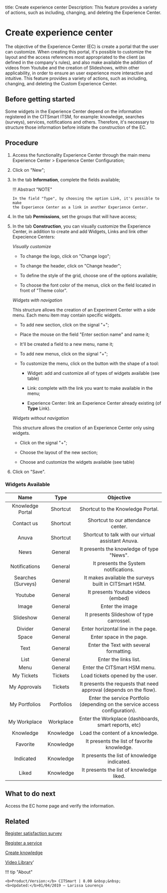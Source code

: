 title: Create experience center
Description: This feature provides a variety of actions, such as including, changing, and deleting the Experience Center.
# Create experience center

The objective of the Experience Center (EC) is create a portal that the user can customize. When creating this portal, it's possible to customize the layout and the access references most appropriated to the client (as defined in the company's rules), and also make available the addition of videos from Youtube and the creation of Slideshows, within other applicability, in order to ensure an user experience more interactive and intuitive.
This feature provides a variety of actions, such as including, changing, and deleting the Custom Experience Center.

Before getting started
--------------------------

Some widgets in the Experience Center depend on the information registered in
the CITSmart ITSM, for example: knowledge, searches (surveys), services,
notifications and others. Therefore, it's necessary to structure those
information before initiate the construction of the EC.

Procedure
-------------

1.  Access the functionality Experience Center through the main menu Experience
    Center \> Experience Center Configuration;

2.  Click on "New";

3.  In the tab **Information**, complete the fields available;

    !!! Abstract "NOTE"
    
        In the field "Type", by choosing the option Link, it's possible to make
        the Experience Center as a link in another Experience Center.
        
4.  In the tab **Permissions**, set the groups that will have access;

5.  In the tab **Construction**, you can visually customize the Experience Center,
    in addition to create and add Widgets, Links and link other Expecience Centers:
    
    *Visually customize*
    
    -   To change the logo, click on "Change logo";
    
    -   To change the header, click on "Change header";
    
    -   To define the style of the grid, choose one of the options available;
    
    -   To choose the font color of the menus, click on the field located in front of "Theme color".
        
    *Widgets with navigation*
    
    This structure allows the creation of an Experiment Center with a side menu. Each menu item may contain specific widgets.
    
    -   To add new section, click on the signal "+";
    
    -   Place the mouse on the field "Enter section name" and name it;
    
    -   It'll be created a field to a new menu, name it;
    
    -   To add new menus, click on the signal "+";
    
    -   To customize the menu, click on the button with the shape of a tool:
    
        -   Widget: add and customize all of types of widgets available (see table)
        
        -   Link: complete with the link you want to make available in the menu;
        
        -   Experience Center: link an Experience Center already existing (of **Type** Link).
        
    *Widgets without navigation*
    
    This structure allows the creation of an Experience Center only using widgets.
    
    -   Click on the signal "+";
    
    -   Choose the layout of the new section;
    
    -   Choose and customize the widgets available (see table)
    
6.  Click on "Save".    



### Widgets Available
 

|      **Name**      |  **Type**  |                          **Objective**                                       |
|:------------------:|:----------:|:----------------------------------------------------------------------------:|
| Knowledge Portal   | Shortcut   | Shortcut to the Knowledge Portal.                                            |
| Contact us         | Shortcut   | Shortcut to our attendance center.                                           |
| Anuva              | Shortcut   | Shortcut to talk with our virtual assistant Anuva.                           |
| News               | General    | It presents the knowledge of type "News".                                    |
| Notifications      | General    | It presents the System notifications.                                        |
| Searches (Surveys) | General    | It makes available the surveys built in CITSmart HSM.                        |
| Youtube            | General    | It presents Youtube videos (embed)                                           |
| Image              | General    | Enter the image                                                              |
| Slideshow          | General    | It presents Slideshow of type carrossel.                                     |
| Divider            | General    | Enter horizontal line in the page.                                           |
| Space              | General    | Enter space in the page.                                                     |
| Text               | General    | Enter the Text with several formatting.                                      |
| List               | General    | Enter the links list.                                                        |
| Menu               | General    | Enter the CITSmart HSM menu.                                                 |
| My Tickets         | Tickets    | Load tickets opened by the user.                                             |
| My Approvals       | Tickets    | It presents the requests that need approval (depends on the flow).           |
| My Portfolios      | Portfolios | Enter the service Portfolio (depending on the service access configuration). |
| My Workplace       | Workplace  | Enter the Workplace (dashboards, smart reports, etc)                         |
| Knowledge          | Knowledge  | Load the content of a knowledge.                                             |
| Favorite           | Knowledge  | It presents the list of favorite knowledge.                                  |
| Indicated          | Knowledge  | It presents the list of knowledge indicated.                                 |
| Liked              | Knowledge  | It presents the list of knowledge liked.                                     |



What to do next
-------------------

Access the EC home page and verify the information.

Related
-----------

[Register satisfaction survey](/en-us/citsmart-platform-8/processes/portfolio-and-catalog/configuration/register-satisfaction-survey.html)

[Register a service](/en-us/citsmart-platform-8/processes/portfolio-and-catalog/use/register-a-service.html)

[Create knowledge](/en-us/citsmart-platform-8/processes/knowledge/use/create-knowledge.html)

<i class='fa fa-youtube-play  fa-2x' style='color:#97ce17;vertical-align: middle;'> </i> [Video Library](https://www.youtube.com/playlist?list=PLB5qK2uzf2RPrJlfrg8kcSk7iorkZwCWq)'


!!! tip "About"

    <b>Product/Version:</b> CITSmart | 8.00 &nbsp;&nbsp;
    <b>Updated:</b>01/04/2019 – Larissa Lourenço

